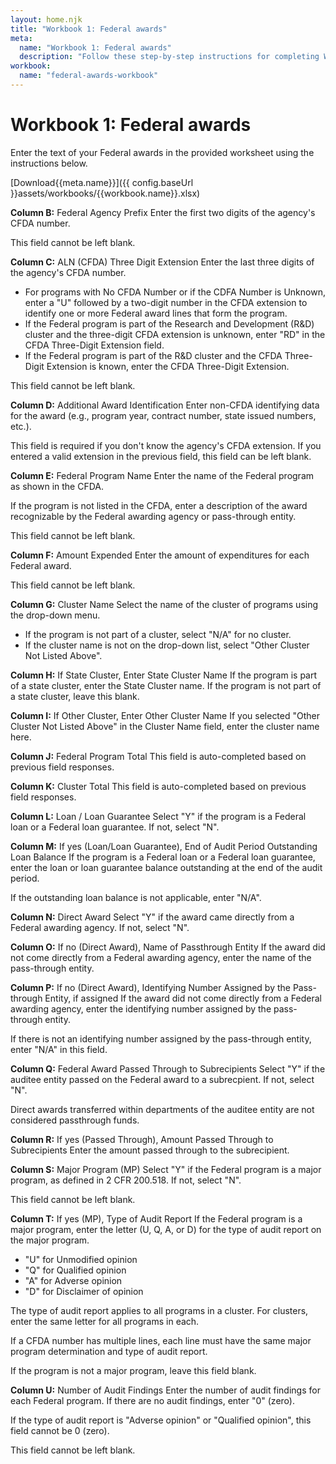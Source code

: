 ```yaml
---
layout: home.njk
title: "Workbook 1: Federal awards"
meta:
  name: "Workbook 1: Federal awards"
  description: "Follow these step-by-step instructions for completing Workbook 1: Federal awards."
workbook:
  name: "federal-awards-workbook"
---
```


# Workbook 1: Federal awards

Enter the text of your Federal awards in the provided worksheet using the instructions below.

[Download{{meta.name}}]({{ config.baseUrl }}assets/workbooks/{{workbook.name}}.xlsx)

**Column B:** Federal Agency Prefix
Enter the first two digits of the agency's CFDA number.

This field cannot be left blank.

**Column C:** ALN (CFDA) Three Digit Extension
Enter the last three digits of the agency's CFDA number.
- For programs with No CFDA Number or if the CDFA Number is Unknown, enter a "U" followed by a two-digit number in the CFDA extension to identify one or more Federal award lines that form the program.
- If the Federal program is part of the Research and Development (R&D) cluster and the three-digit CFDA extension is unknown, enter "RD" in the CFDA Three-Digit Extension field.
- If the Federal program is part of the R&D cluster and the CFDA Three-Digit Extension is known, enter the CFDA Three-Digit Extension.

This field cannot be left blank.

**Column D:** Additional Award Identification
Enter non-CFDA identifying data for the award (e.g., program year, contract number, state issued numbers, etc.).

This field is required if you don't know the agency's CFDA extension. If you entered a valid extension in the previous field, this field can be left blank.

**Column E:** Federal Program Name
Enter the name of the Federal program as shown in the CFDA. 

If the program is not listed in the CFDA, enter a description of the award recognizable by the Federal awarding agency or pass-through entity.

This field cannot be left blank.

**Column F:** Amount Expended
Enter the amount of expenditures for each Federal award.

This field cannot be left blank.

**Column G:** Cluster Name
Select the name of the cluster of programs using the drop-down menu.
- If the program is not part of a cluster, select "N/A" for no cluster.
- If the cluster name is not on the drop-down list, select "Other Cluster Not Listed Above".

**Column H:** If State Cluster, Enter State Cluster Name
If the program is part of a state cluster, enter the State Cluster name. If the program is not part of a state cluster, leave this blank.

**Column I:** If Other Cluster, Enter Other Cluster Name
If you selected "Other Cluster Not Listed Above" in the Cluster Name field, enter the cluster name here.

**Column J:** Federal Program Total
This field is auto-completed based on previous field responses.

**Column K:** Cluster Total
This field is auto-completed based on previous field responses.

**Column L:** Loan / Loan Guarantee
Select "Y" if the program is a Federal loan or a Federal loan guarantee. If not, select "N".

**Column M:** If yes (Loan/Loan Guarantee), End of Audit Period Outstanding Loan Balance
If the program is a Federal loan or a Federal loan guarantee, enter the loan or loan guarantee balance outstanding at the end of the audit period.

If the outstanding loan balance is not applicable, enter "N/A".

**Column N:** Direct Award
Select "Y" if the award came directly from a Federal awarding agency. If not, select "N".

**Column O:** If no (Direct Award), Name of Passthrough Entity
If the award did not come directly from a Federal awarding agency, enter the name of the pass-through entity.

**Column P:** If no (Direct Award), Identifying Number Assigned by the Pass-through Entity, if assigned
If the award did not come directly from a Federal awarding agency, enter the identifying number assigned by the pass-through entity.

If there is not an identifying number assigned by the pass-through entity, enter "N/A" in this field.

**Column Q:** Federal Award Passed Through to Subrecipients
Select "Y" if the auditee entity passed on the Federal award to a subrecpient. If not, select "N".

Direct awards transferred within departments of the auditee entity are not considered passthrough funds.

**Column R:** If yes (Passed Through), Amount Passed Through to Subrecipients
Enter the amount passed through to the subrecipient.

**Column S:** Major Program (MP)
Select "Y" if the Federal program is a major program, as defined in 2 CFR 200.518. If not, select "N".

This field cannot be left blank.

**Column T:** If yes (MP), Type of Audit Report
If the Federal program is a major program, enter the letter (U, Q, A, or D) for the type of audit report on the major program.
- "U" for Unmodified opinion
- "Q" for Qualified opinion
- "A" for Adverse opinion
- "D" for Disclaimer of opinion

The type of audit report applies to all programs in a cluster. For clusters, enter the same letter for all programs in each.

If a CFDA number has multiple lines, each line must have the same major program determination and type of audit report.

If the program is not a major program, leave this field blank.

**Column U:** Number of Audit Findings
Enter the number of audit findings for each Federal program. If there are no audit findings, enter "0" (zero).

If the type of audit report is "Adverse opinion" or "Qualified opinion", this field cannot be 0 (zero).

This field cannot be left blank.
